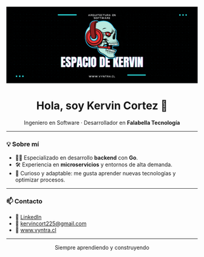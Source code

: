 <p align="center">
  <img src="banner.gif" alt="Banner de Kervin" />
</p>

<h1 align="center">Hola, soy Kervin Cortez 👋</h1>

<p align="center">
Ingeniero en Software · Desarrollador en <strong>Falabella Tecnología</strong>  
</p>

---

### 💡 Sobre mí
- 👨‍💻 Especializado en desarrollo **backend** con **Go**.  
- 🛠️ Experiencia en **microservicios** y entornos de alta demanda.  
- 🚀 Curioso y adaptable: me gusta aprender nuevas tecnologías y optimizar procesos.  

---

### 📫 Contacto
- 📎 [LinkedIn](https://www.linkedin.com/in/kervincort225/)  
- 📧 kervincort225@gmail.com
- 📎 [www.vyntra.cl ](https://vyntra.cl/)

---

<p align="center">Siempre aprendiendo y construyendo</p>
